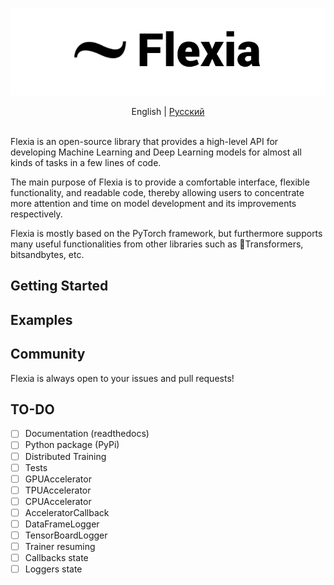 ![Flexia logo](assets/images/flexia_logo.png)


<center>
English
|
<a href="README_ru.md">Русский</a>

</center><br>

Flexia is an open-source library that provides a high-level API for developing Machine Learning and Deep Learning models for almost all kinds of tasks in a few lines of code. 

The main purpose of Flexia is to provide a comfortable interface, flexible functionality, and readable code, thereby allowing users to concentrate more attention and time on model development and its improvements respectively.

Flexia is mostly based on the PyTorch framework, but furthermore supports many useful functionalities from other libraries such as 🤗Transformers, bitsandbytes, etc.


## Getting Started

## Examples

## Community

Flexia is always open to your issues and pull requests! 

## TO-DO

- [ ] Documentation (readthedocs)
- [ ] Python package (PyPi)
- [ ] Distributed Training 
- [ ] Tests
- [ ] GPUAccelerator
- [ ] TPUAccelerator
- [ ] CPUAccelerator
- [ ] AcceleratorCallback
- [ ] DataFrameLogger
- [ ] TensorBoardLogger
- [ ] Trainer resuming
- [ ] Callbacks state
- [ ] Loggers state